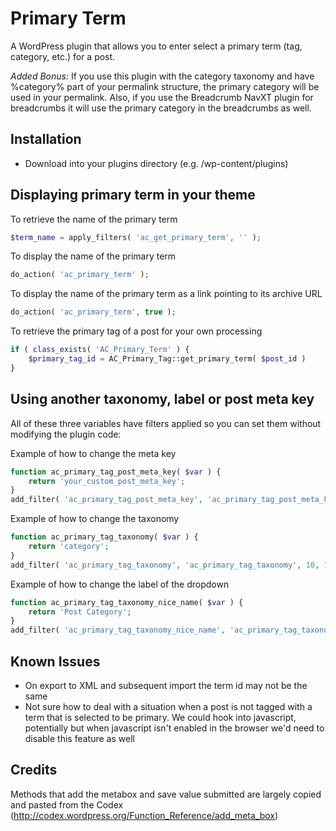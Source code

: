 Primary Term
=================

A WordPress plugin that allows you to enter select a primary term (tag, category, etc.) for a post.

_Added Bonus:_ If you use this plugin with the category taxonomy and have %category% part of your permalink structure, the primary category will be used in your permalink. Also, if you use the Breadcrumb NavXT plugin for breadcrumbs it will use the primary category in the breadcrumbs as well.

## Installation

* Download into your plugins directory (e.g. /wp-content/plugins)

## Displaying primary term in your theme

To retrieve the name of the primary term

```php
$term_name = apply_filters( 'ac_get_primary_term', '' );
```

To display the name of the primary term

```php
do_action( 'ac_primary_term' );
```

To display the name of the primary term as a link pointing to its archive URL

```php
do_action( 'ac_primary_term', true );
```

To retrieve the primary tag of a post for your own processing

```php
if ( class_exists( 'AC_Primary_Term' ) {
	$primary_tag_id = AC_Primary_Tag::get_primary_term( $post_id )
}
```

## Using another taxonomy, label or post meta key

All of these three variables have filters applied so you can set them without modifying the plugin code:

Example of how to change the meta key

```php
function ac_primary_tag_post_meta_key( $var ) {
	return 'your_custom_post_meta_key';
}
add_filter( 'ac_primary_tag_post_meta_key', 'ac_primary_tag_post_meta_key', 10, 1 );
```

Example of how to change the taxonomy

```php
function ac_primary_tag_taxonomy( $var ) {
	return 'category';
}
add_filter( 'ac_primary_tag_taxonomy', 'ac_primary_tag_taxonomy', 10, 1 );
```

Example of how to change the label of the dropdown

```php
function ac_primary_tag_taxonomy_nice_name( $var ) {
	return 'Post Category';
}
add_filter( 'ac_primary_tag_taxonomy_nice_name', 'ac_primary_tag_taxonomy_nice_name', 10, 1 );
```

## Known Issues

* On export to XML and subsequent import the term id may not be the same
* Not sure how to deal with a situation when a post is not tagged with a term that is selected to be primary. 
We could hook into javascript, potentially but when javascript isn't enabled in the browser we'd need to 
disable this feature as well

## Credits

Methods that add the metabox and save value submitted are largely copied and pasted from the Codex (http://codex.wordpress.org/Function_Reference/add_meta_box)
